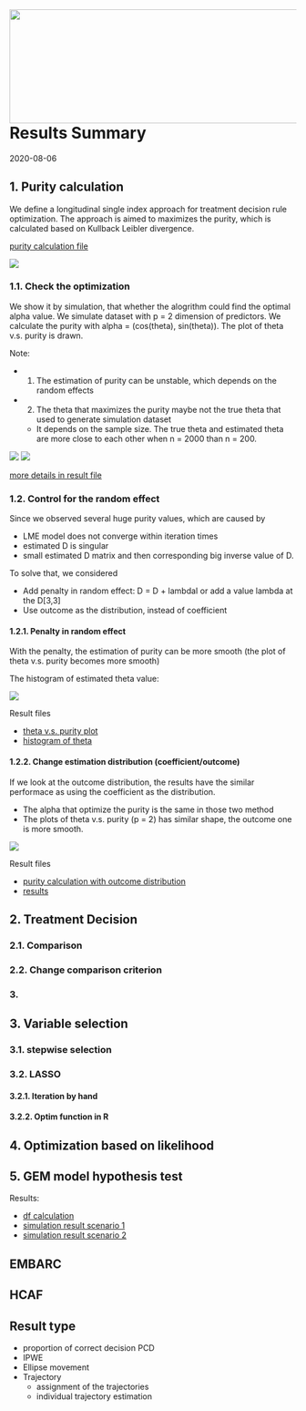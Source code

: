 <img align="left" width="600" height="200" src="https://www.python.org/python-.png">

# Results Summary 

2020-08-06

## 1. Purity calculation 

We define a longitudinal single index approach for treatment decision rule optimization. The approach is aimed to maximizes the purity, which is calculated based on Kullback Leibler divergence.

[purity calculation file](https://github.com/sakuramomo1005/actionpoints/blob/master/FDA_aug20/Files/puritycalculation202008.pdf)

![](https://github.com/sakuramomo1005/actionpoints/blob/master/FDA_aug20/Figures/purity%20calculation.png)

### 1.1. Check the optimization 

We show it by simulation, that whether the alogrithm could find the optimal alpha value. We simulate dataset with p = 2 dimension of predictors. We calculate the purity with alpha = (cos(theta), sin(theta)). The plot of theta v.s. purity is drawn. 

Note: 

* 1. The estimation of purity can be unstable, which depends on the random effects 
* 2. The theta that maximizes the purity maybe not the true theta that used to generate simulation dataset
    + It depends on the sample size. The true theta and estimated theta are more close to each other when n = 2000 than n = 200. 
    
 ![](https://github.com/sakuramomo1005/actionpoints/blob/master/FDA_aug20/Figures/fig3.png) ![](https://github.com/sakuramomo1005/actionpoints/blob/master/FDA_aug20/Figures/fig4.png)

[more details in result file](https://github.com/sakuramomo1005/actionpoints/blob/master/FDA_aug20/Files/purityvslikelihood0711.pdf) 

### 1.2. Control for the random effect

Since we observed several huge purity values, which are caused by 

* LME model does not converge within iteration times
* estimated D is singular
* small estimated D matrix and then corresponding big inverse value of D. 

To solve that, we considered

* Add penalty in random effect: D = D + lambdaI or add a value lambda at the D[3,3]
* Use outcome as the distribution, instead of coefficient


#### 1.2.1. Penalty in random effect 

With the penalty, the estimation of purity can be more smooth (the plot of theta v.s. purity becomes more smooth)

The histogram of estimated theta value: 

![](https://github.com/sakuramomo1005/actionpoints/blob/master/FDA_aug20/Figures/fig5.png)

Result files

* [theta v.s. purity plot](https://github.com/sakuramomo1005/actionpoints/blob/master/FDA_aug20/Files/add_identy_matrix.pdf)
* [histogram of theta](https://github.com/sakuramomo1005/actionpoints/blob/master/FDA_aug20/Files/plot_with_penalty_on_the_covariance_matrix_debug.pdf)

#### 1.2.2. Change estimation distribution (coefficient/outcome)

If we look at the outcome distribution, the results have the similar performace as using the coefficient as the distribution. 

* The alpha that optimize the purity is the same in those two method
* The plots of theta v.s. purity (p = 2) has similar shape, the outcome one is more smooth. 

![](https://github.com/sakuramomo1005/actionpoints/blob/master/FDA_aug20/Figures/fig6.png)

Result files 

* [purity calculation with outcome distribution](https://github.com/sakuramomo1005/actionpoints/blob/master/FDA_aug20/Files/notes_change_distributions.pdf)
* [results](https://github.com/sakuramomo1005/actionpoints/blob/master/FDA_aug20/Files/change_distribution_20200118.pdf)


## 2. Treatment Decision 

### 2.1. Comparison

### 2.2. Change comparison criterion

### 3. 




## 3. Variable selection 

### 3.1. stepwise selection 

### 3.2. LASSO

#### 3.2.1. Iteration by hand

#### 3.2.2. Optim function in R

## 4. Optimization based on likelihood 

## 5. GEM model hypothesis test 


Results: 

* [df calculation](https://github.com/sakuramomo1005/actionpoints/blob/master/FDA_aug20/Files/likelihood%20ratio%20test%20setting%2020200721.pdf)
* [simulation result scenario 1](https://github.com/sakuramomo1005/actionpoints/blob/master/FDA_aug20/Files/results20200728.pdf)
* [simulation result scenario 2](https://github.com/sakuramomo1005/actionpoints/blob/master/FDA_aug20/Files/results20200728-2.pdf)




## EMBARC

## HCAF

## Result type 

* proportion of correct decision PCD
* IPWE
* Ellipse movement 
* Trajectory 
   + assignment of the trajectories
   + individual trajectory estimation
 
